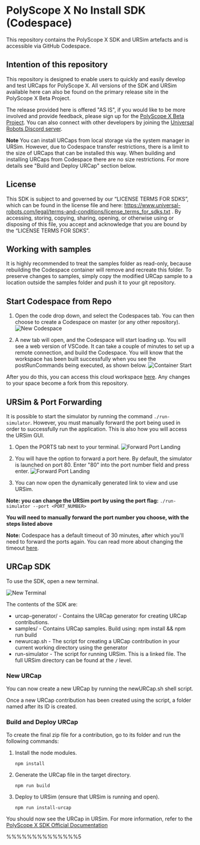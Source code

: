 # PolyScope X No Install SDK (Codespace)

This repository contains the PolyScope X SDK and URSim artefacts and is accessible via GitHub Codespace.

## Intention of this repository

This repository is designed to enable users to quickly and easily develop and test URCaps for PolyScope X.
All versions of the SDK and URSim available here can also be found on the primary release site in the PolyScope X Beta
Project.

The release provided here is offered "AS IS", if you would like to be more involved and provide feedback,
please sign up for the [PolyScope X Beta Project](https://ur.centercode.com/EarlyAccessTesterPSX).
You can also connect with other developers by joining
the [Universal Robots Discord server](https://discord.com/invite/sEjRgEf6fp).

**Note**
You can install URCaps from local storage via the system manager in URSim.
However, due to Codespace transfer restrictions, there is a limit to the size of URCaps that can be installed this way.
When building and installing URCaps from Codespace there are no size restrictions. For more details see "Build and
Deploy URCap" section below.

## License

This SDK is subject to and governed by our “LICENSE TERMS FOR SDKS”, which can be found in the license file and
here: https://www.universal-robots.com/legal/terms-and-conditions/license_terms_for_sdks.txt . By accessing, storing,
copying, sharing, opening, or otherwise using or disposing of this file, you accept and acknowledge that you are bound
by the “LICENSE TERMS FOR SDKS”.

## Working with samples

It is highly recommended to treat the samples folder as read-only, because rebuilding the Codespace container will
remove and recreate this folder.
To preserve changes to samples, simply copy the modified URCap sample to a location outside the samples folder and push
it to your git repository.

## Start Codespace from Repo

1. Open the code drop down, and select the Codespaces tab. You can then choose to create a Codespace on master (or any
   other repository). ![New Codespace](images/newCodespace.png)

2. A new tab will open, and the Codespace will start loading up. You will see a web version of VSCode. It can take a
   couple of minutes to set up a remote connection, and build the Codespace. You will know that the workspace has been
   built successfully when you see the postRunCommands being executed, as shown
   below. ![Container Start](images/containerStart.png)

After you do this, you can access this cloud workspace [here](https://github.com/codespaces). Any changes to your space
become a fork from this repository.

## URSim & Port Forwarding

It is possible to start the simulator by running the command `./run-simulator`.
However, you must manually forward the port being used in order to successfully run the application.
This is also how you will access the URSim GUI.

1. Open the PORTS tab next to your terminal. ![Forward Port Landing](images/portForward.png)

2. You will have the option to forward a port here. By default, the simulator is launched on port 80. Enter "80" into
   the port number field and press enter. ![Forward Port Landing](images/portForward2.png)

3. You can now open the dynamically generated link to view and use URSim.

**Note: you can change the URSim port by using the port flag:**
`./run-simulator --port <PORT_NUMBER>`

**You will need to manually forward the port number you choose, with the steps listed above**

**Note:** Codespace has a default timeout of 30 minutes, after which you'll need to forward the ports again. You can
read more about changing the
timeout [here](https://docs.github.com/en/codespaces/setting-your-user-preferences/setting-your-timeout-period-for-github-codespaces).

## URCap SDK

To use the SDK, open a new terminal.

![New Terminal](images/newTerminal.png)

The contents of the SDK are:

- urcap-generator/ - Contains the URCap generator for creating URCap contributions.
- samples/ - Contains URCap samples. Build using: npm install && npm run build
- newurcap.sh - The script for creating a URCap contribution in your current working directory using the generator
- run-simulator - The script for running URSim. This is a linked file. The full URSim directory can be found at the `/`
  level.

### New URCap

You can now create a new URCap by running the newURCap.sh shell script.

Once a new URCap contribution has been created using the script, a folder named after its ID is created.

### Build and Deploy URCap

To create the final zip file for a contribution, go to its folder and run the following commands:

1. Install the node modules.

   `npm install`

2. Generate the URCap file in the target directory.

   `npm run build`

3. Deploy to URSim (ensure that URSim is running and open).

   `npm run install-urcap`

You should now see the URCap in URSim. For more information, refer to
the [PolyScope X SDK Official Documentation](https://docs.universal-robots.com) 

%%%%%%%%%%%%%%5
